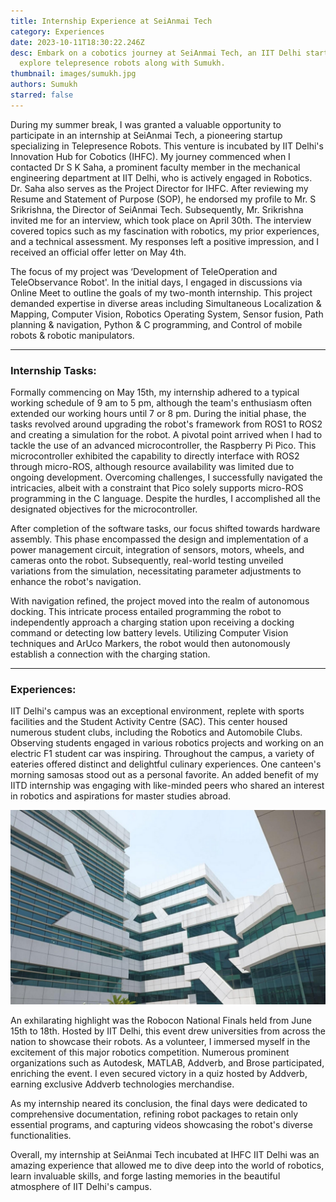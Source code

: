 ```yaml
---
title: Internship Experience at SeiAnmai Tech
category: Experiences
date: 2023-10-11T18:30:22.246Z
desc: Embark on a cobotics journey at SeiAnmai Tech, an IIT Delhi startup, and
  explore telepresence robots along with Sumukh.
thumbnail: images/sumukh.jpg
authors: Sumukh
starred: false
---
```

During my summer break, I was granted a valuable opportunity to participate in an internship at SeiAnmai Tech, a pioneering startup specializing in Telepresence Robots. This venture is incubated by IIT Delhi's Innovation Hub for Cobotics (IHFC). My journey commenced when I contacted Dr S K Saha, a prominent faculty member in the mechanical engineering department at IIT Delhi, who is actively engaged in Robotics. Dr. Saha also serves as the Project Director for IHFC. After reviewing my Resume and Statement of Purpose (SOP), he endorsed my profile to Mr. S Srikrishna, the Director of SeiAnmai Tech. Subsequently, Mr. Srikrishna invited me for an interview, which took place on April 30th. The interview covered topics such as my fascination with robotics, my prior experiences, and a technical assessment. My responses left a positive impression, and I received an official offer letter on May 4th.          

The focus of my project was ‘Development of TeleOperation and TeleObservance Robot'. In the initial days, I engaged in discussions via Online Meet to outline the goals of my two-month internship. This project demanded expertise in diverse areas including Simultaneous Localization & Mapping, Computer Vision, Robotics Operating System, Sensor fusion, Path planning & navigation, Python & C programming, and Control of mobile robots & robotic manipulators.

- - -

### Internship Tasks:

Formally commencing on May 15th, my internship adhered to a typical working schedule of 9 am to 5 pm, although the team's enthusiasm often extended our working hours until 7 or 8 pm. During the initial phase, the tasks revolved around upgrading the robot's framework from ROS1 to ROS2 and creating a simulation for the robot. A pivotal point arrived when I had to tackle the use of an advanced microcontroller, the Raspberry Pi Pico. This microcontroller exhibited the capability to directly interface with ROS2 through micro-ROS, although resource availability was limited due to ongoing development. Overcoming challenges, I successfully navigated the intricacies, albeit with a constraint that Pico solely supports micro-ROS programming in the C language. Despite the hurdles, I accomplished all the designated objectives for the microcontroller.

After completion of the software tasks, our focus shifted towards hardware assembly. This phase encompassed the design and implementation of a power management circuit, integration of sensors, motors, wheels, and cameras onto the robot. Subsequently, real-world testing unveiled variations from the simulation, necessitating parameter adjustments to enhance the robot's navigation.

With navigation refined, the project moved into the realm of autonomous docking. This intricate process entailed programming the robot to independently approach a charging station upon receiving a docking command or detecting low battery levels. Utilizing Computer Vision techniques and ArUco Markers, the robot would then autonomously establish a connection with the charging station.

- - -

### Experiences:

IIT Delhi's campus was an exceptional environment, replete with sports facilities and the Student Activity Centre (SAC). This center housed numerous student clubs, including the Robotics and Automobile Clubs. Observing students engaged in various robotics projects and working on an electric F1 student car was inspiring. Throughout the campus, a variety of eateries offered distinct and delightful culinary experiences. One canteen's morning samosas stood out as a personal favorite. An added benefit of my IITD internship was engaging with like-minded peers who shared an interest in robotics and aspirations for master studies abroad.

![](images/screenshot-from-2023-10-12-01-59-27.png)

An exhilarating highlight was the Robocon National Finals held from June 15th to 18th. Hosted by IIT Delhi, this event drew universities from across the nation to showcase their robots. As a volunteer, I immersed myself in the excitement of this major robotics competition. Numerous prominent organizations such as Autodesk, MATLAB, Addverb, and Brose participated, enriching the event. I even secured victory in a quiz hosted by Addverb, earning exclusive Addverb technologies merchandise.

As my internship neared its conclusion, the final days were dedicated to comprehensive documentation, refining robot packages to retain only essential programs, and capturing videos showcasing the robot's diverse functionalities.

Overall, my internship at SeiAnmai Tech incubated at IHFC IIT Delhi was an amazing experience that allowed me to dive deep into the world of robotics, learn invaluable skills, and forge lasting memories in the beautiful atmosphere of IIT Delhi's campus.